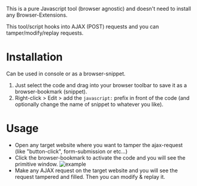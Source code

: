 This is a pure Javascript tool (browser agnostic) and doesn't need to install any Browser-Extensions.

This tool/script hooks into AJAX (POST) requests and you can tamper/modify/replay requests.

Installation
=
Can be used in console or as a browser-snippet.
 
1) Just select the code and drag into your browser toolbar to save it as a browser-bookmark (snippet).
2) Right-click > Edit > add the `javascript:` prefix in front of the code (and optionally change the name of snippet to whatever you like).

Usage
=
* Open any target website where you want to tamper the ajax-request (like "button-click", form-submission or etc...)
* Click the browser-bookmark to activate the code and you will see the primitive window.
![example](https://i.imgur.com/145np9J.png)
* Make any AJAX request on the target website and you will see the request tampered and filled. Then you can modify & replay it.
